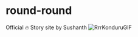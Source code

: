 # round-round
Official 🔥 Story site by Sushanth 
![RrrKonduruGIF](https://github.com/Sushanth-Hebri/round-round/assets/117469085/834a5834-3518-4e12-9612-eefd3b21c606)

